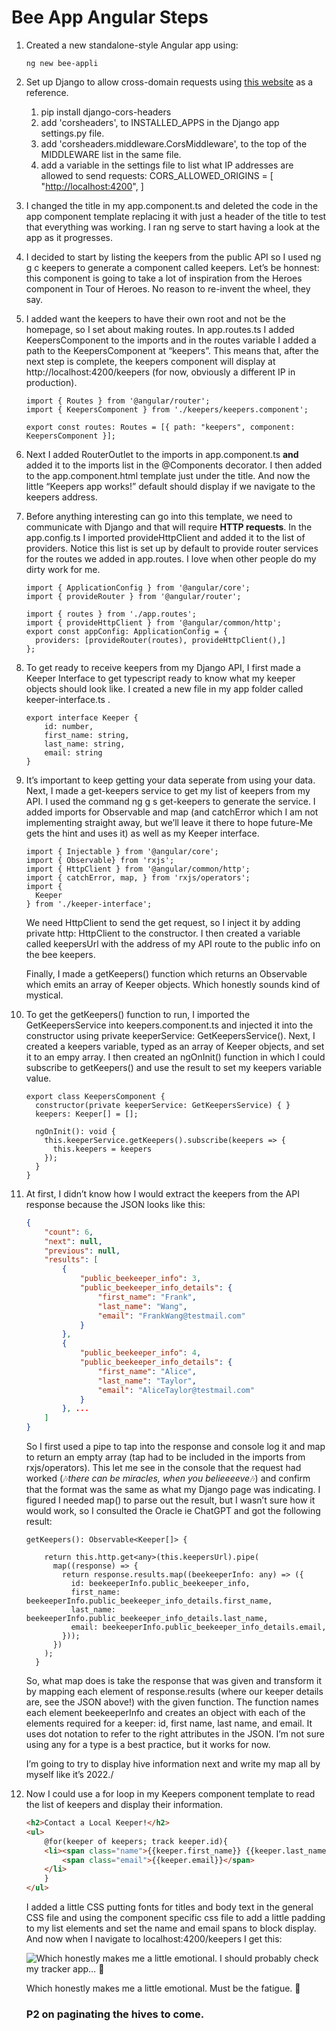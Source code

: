# Bee App Angular Steps

1. Created a new standalone-style Angular app using:
    
    ```tsx
    ng new bee-appli
    ```
    
2. Set up Django to allow cross-domain requests using [this website](https://www.stackhawk.com/blog/django-cors-guide/) as a reference.
    1. pip install django-cors-headers
    2. add 'corsheaders',  to INSTALLED_APPS in the Django app settings.py file.
    3. add 'corsheaders.middleware.CorsMiddleware', to the top of the MIDDLEWARE list in the same file.
    4. add a variable in the settings file to list what IP addresses are allowed to send requests: CORS_ALLOWED_ORIGINS = [ "[http://localhost:4200](http://localhost:4200/)", ]
3. I changed the title in my app.component.ts and deleted the code in the app component template replacing it with just a header of the title to test that everything was working. I ran ng serve to start having a look at the app as it progresses.
4. I decided to start by listing the keepers from the public API so I used ng g c keepers to generate a component called keepers. Let’s be honnest: this component is going to take a lot of inspiration from the Heroes component in Tour of Heroes. No reason to re-invent the wheel, they say. 
5. I added want the keepers to have their own root and not be the homepage, so I set about making routes. In app.routes.ts I added KeepersComponent to the imports and in the routes variable I added a path to the KeepersComponent at “keepers”. This means that, after the next step is complete, the keepers component will display at http://localhost:4200/keepers (for now, obviously a different IP in production).
    
    ```tsx
    import { Routes } from '@angular/router';
    import { KeepersComponent } from './keepers/keepers.component';
    
    export const routes: Routes = [{ path: "keepers", component: KeepersComponent }];
    ```
    
6. Next I added RouterOutlet to the imports in app.component.ts **and** added it to the imports list in the @Components decorator. I then added <router-outlet></router-outlet> to the app.component.html template just under the title. And now the little “Keepers app works!” default should display if we navigate to the keepers address.
7. Before anything interesting can go into this template, we need to communicate with Django and that will require **HTTP requests**. In the app.config.ts I imported provideHttpClient and added it to the list of providers. Notice this list is set up by default to provide router services for the routes we added in app.routes. I love when other people do my dirty work for me.
    
    ```tsx
    import { ApplicationConfig } from '@angular/core';
    import { provideRouter } from '@angular/router';
    
    import { routes } from './app.routes';
    import { provideHttpClient } from '@angular/common/http';
    export const appConfig: ApplicationConfig = {
      providers: [provideRouter(routes), provideHttpClient(),]
    };
    ```
    
8. To get ready to receive keepers from my Django API, I first made a Keeper Interface to get typescript ready to know what my keeper objects should look like. I created a new file in my app folder called keeper-interface.ts .
    
    ```tsx
    export interface Keeper {
        id: number,
        first_name: string,
        last_name: string,
        email: string
    }
    ```
    
9. It’s important to keep getting your data seperate from using your data. Next, I made a get-keepers service to get my list of keepers from my API. I used the command ng g s get-keepers to generate the service. I added imports for Observable and map (and catchError which I am not implementing straight away, but we’ll leave it there to hope future-Me gets the hint and uses it) as well as my Keeper interface. 
    
    ```tsx
    import { Injectable } from '@angular/core';
    import { Observable} from 'rxjs';
    import { HttpClient } from '@angular/common/http';
    import { catchError, map, } from 'rxjs/operators';
    import {
      Keeper
    } from './keeper-interface';
    ```
    
    We need HttpClient to send the get request, so I inject it by adding private http: HttpClient to the constructor. I then created a variable called keepersUrl with the address of my API route to the public info on the bee keepers.
    
    Finally, I made a getKeepers() function which returns an Observable which emits an array of Keeper objects. Which honestly sounds kind of mystical.
    
10. To get the getKeepers() function to run, I imported the GetKeepersService into keepers.component.ts and injected it into the constructor using private keeperService: GetKeepersService(). Next, I created a keepers variable, typed as an array of Keeper objects, and set it to an empy array. I then created an ngOnInit() function in which I could subscribe to getKeepers() and use the result to set my keepers variable value.
    
    ```tsx
    export class KeepersComponent {
      constructor(private keeperService: GetKeepersService) { }
      keepers: Keeper[] = [];
    
      ngOnInit(): void {
        this.keeperService.getKeepers().subscribe(keepers => {
          this.keepers = keepers
        });
      }
    }
    ```
    
11. At first, I didn’t know how I would extract the keepers from the API response because the JSON looks like this:
    
    ```json
    {
        "count": 6,
        "next": null,
        "previous": null,
        "results": [
            {
                "public_beekeeper_info": 3,
                "public_beekeeper_info_details": {
                    "first_name": "Frank",
                    "last_name": "Wang",
                    "email": "FrankWang@testmail.com"
                }
            },
            {
                "public_beekeeper_info": 4,
                "public_beekeeper_info_details": {
                    "first_name": "Alice",
                    "last_name": "Taylor",
                    "email": "AliceTaylor@testmail.com"
                }
            }, ...
        ]
    }
    ```
    
    So I first used a pipe to tap into the response and console log it and map to return an empty array (tap had to be included in the imports from rxjs/operators). This let me see in the console that the request had worked (🎶*there can be miracles, when you belieeeeve*🎶) and confirm that the format was the same as what my Django page was indicating. I figured I needed map() to parse out the result, but I wasn’t sure how it would work, so I consulted the Oracle ie ChatGPT and got the following result:
    
    ```tsx
    getKeepers(): Observable<Keeper[]> {
    
        return this.http.get<any>(this.keepersUrl).pipe(
          map((response) => {
            return response.results.map((beekeeperInfo: any) => ({
              id: beekeeperInfo.public_beekeeper_info,
              first_name: beekeeperInfo.public_beekeeper_info_details.first_name,
              last_name: beekeeperInfo.public_beekeeper_info_details.last_name,
              email: beekeeperInfo.public_beekeeper_info_details.email,
            }));
          })
        );
      }
    ```
    
    So, what map does is take the response that was given and transform it by mapping each element of response.results (where our keeper details are, see the JSON above!) with the given function. The function names each element beekeeperInfo and creates an object with each of the elements required for a keeper: id, first name, last name, and email. It uses dot notation to refer to the right attributes in the JSON. I’m not sure using any for a type is a best practice, but it works for now. 
    
    I’m going to try to display hive information next and write my map all by myself like it’s 2022./
    
12. Now I could use a for loop in my Keepers component template to read the list of keepers and display their information.
    
    ```html
    <h2>Contact a Local Keeper!</h2>
    <ul>
        @for(keeper of keepers; track keeper.id){
        <li><span class="name">{{keeper.first_name}} {{keeper.last_name}}</span>
            <span class="email">{{keeper.email}}</span>
        </li>
        }
    </ul>
    ```
    
    I added a little CSS putting fonts for titles and body text in the general CSS file and using the component specific css file to add a little padding to my list elements and set the name and email spans to block display. And now when I navigate to localhost:4200/keepers I get this: 
    
    ![Which honestly makes me a little emotional. I should probably check my tracker app… 🥲](./keepers.png)
    
    Which honestly makes me a little emotional. Must be the fatigue. 🥲

    ### P2 on paginating the hives to come.